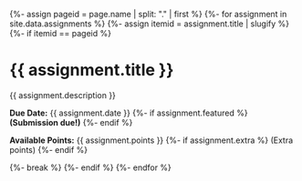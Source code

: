 {%- assign pageid =  page.name | split: "." | first %}
{%- for assignment in site.data.assignments %}
{%- assign itemid = assignment.title | slugify %}
{%- if itemid == pageid %}
# {{ assignment.title }}

{{ assignment.description }}

<p>
<strong>Due Date:</strong> <span class="important">{{ assignment.date }}</span>
{%- if assignment.featured %}
<strong>(<span class="important">Submission due!</span>)</strong>
{%- endif %}
</p>

<p>
<strong>Available Points:</strong> <span class="important">{{ assignment.points }}</span>
{%- if assignment.extra %}
(Extra points)
{%- endif %}
</p>
{%- break %}
{%- endif %}
{%- endfor %}

